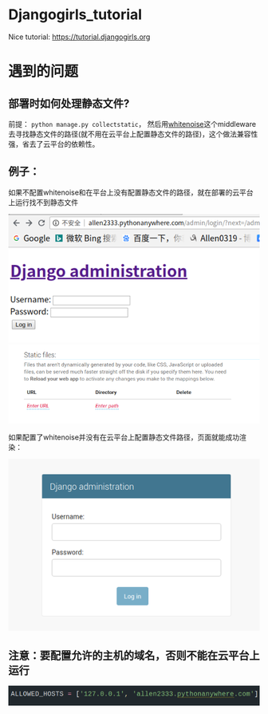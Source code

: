 # Djangogirls_tutorial
Nice tutorial: https://tutorial.djangogirls.org

# 遇到的问题
## 部署时如何处理静态文件?
前提： ```python manage.py collectstatic```，
然后用[whitenoise](http://whitenoise.evans.io/en/stable/django.html)这个middleware去寻找静态文件的路径(就不用在云平台上配置静态文件的路径)，这个做法兼容性强，省去了云平台的依赖性。
## 例子：
如果不配置whitenoise和在平台上没有配置静态文件的路径，就在部署的云平台上运行找不到静态文件

![shot1](./screenshot/1.png)
![shot1](./screenshot/2.png)

如果配置了whitenoise并没有在云平台上配置静态文件路径，页面就能成功渲染：

![shot1](./screenshot/4.png)

## 注意：要配置允许的主机的域名，否则不能在云平台上运行
![shot1](./screenshot/3.png)